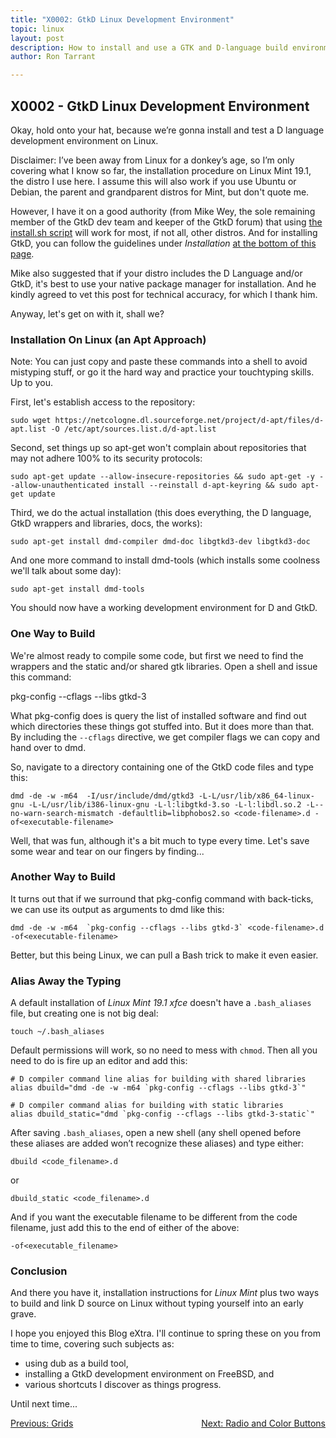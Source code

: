 ```yaml
---
title: "X0002: GtkD Linux Development Environment"
topic: linux
layout: post
description: How to install and use a GTK and D-language build environment on Linux Mint.
author: Ron Tarrant

---
```


## X0002 - GtkD Linux Development Environment

Okay, hold onto your hat, because we’re gonna install and test a D language development environment on Linux.

Disclaimer:
I’ve been away from Linux for a donkey’s age, so I’m only covering what I know so far, the installation procedure on Linux Mint 19.1, the distro I use here. I assume this will also work if you use Ubuntu or Debian, the parent and grandparent distros for Mint, but don't quote me.

However, I have it on a good authority (from Mike Wey, the sole remaining member of the GtkD dev team and keeper of the GtkD forum) that using [the install.sh script](https://dlang.org/install.html) will work for most, if not all, other distros. And for installing GtkD, you can follow the guidelines under *Installation* [at the bottom of this page](https://github.com/gtkd-developers/GtkD/wiki).

Mike also suggested that if your distro includes the D Language and/or GtkD, it's best to use your native package manager for installation. And he kindly agreed to vet this post for technical accuracy, for which I thank him.

Anyway, let's get on with it, shall we?

### Installation On Linux (an Apt Approach)

Note: You can just copy and paste these commands into a shell to avoid mistyping stuff, or go it the hard way and practice your touchtyping skills. Up to you.

First, let's establish access to the repository:

    sudo wget https://netcologne.dl.sourceforge.net/project/d-apt/files/d-apt.list -O /etc/apt/sources.list.d/d-apt.list

Second, set things up so apt-get won't complain about repositories that may not adhere 100% to its security protocols:

    sudo apt-get update --allow-insecure-repositories && sudo apt-get -y --allow-unauthenticated install --reinstall d-apt-keyring && sudo apt-get update

Third, we do the actual installation (this does everything, the D language, GtkD wrappers and libraries, docs, the works):

	sudo apt-get install dmd-compiler dmd-doc libgtkd3-dev libgtkd3-doc

And one more command to install dmd-tools (which installs some coolness we'll talk about some day):

	sudo apt-get install dmd-tools
	
You should now have a working development environment for D and GtkD.

### One Way to Build

We're almost ready to compile some code, but first we need to find the wrappers and the static and/or shared gtk libraries. Open a shell and issue this command:

pkg-config --cflags --libs gtkd-3

What pkg-config does is query the list of installed software and find out which directories these things got stuffed into. But it does more than that. By including the `--cflags` directive, we get compiler flags we can copy and hand over to dmd.

So, navigate to a directory containing one of the GtkD code files and type this:

    dmd -de -w -m64  -I/usr/include/dmd/gtkd3 -L-L/usr/lib/x86_64-linux-gnu -L-L/usr/lib/i386-linux-gnu -L-l:libgtkd-3.so -L-l:libdl.so.2 -L--no-warn-search-mismatch -defaultlib=libphobos2.so <code-filename>.d -of<executable-filename>

Well, that was fun, although it's a bit much to type every time. Let's save some wear and tear on our fingers by finding...

### Another Way to Build

It turns out that if we surround that pkg-config command with back-ticks, we can use its output as arguments to dmd like this: 

	dmd -de -w -m64  `pkg-config --cflags --libs gtkd-3` <code-filename>.d -of<executable-filename>

Better, but this being Linux, we can pull a Bash trick to make it even easier.

### Alias Away the Typing

A default installation of *Linux Mint 19.1 xfce* doesn't have a `.bash_aliases` file, but creating one is not big deal:

	touch ~/.bash_aliases

Default permissions will work, so no need to mess with `chmod`. Then all you need to do is fire up an editor and add this:

    # D compiler command line alias for building with shared libraries
    alias dbuild="dmd -de -w -m64 `pkg-config --cflags --libs gtkd-3`"
    
    # D compiler command alias for building with static libraries
    alias dbuild_static="dmd `pkg-config --cflags --libs gtkd-3-static`"

After saving `.bash_aliases`, open a new shell (any shell opened before these aliases are added won’t recognize these aliases) and type either:

	dbuild <code_filename>.d

or

	dbuild_static <code_filename>.d

And if you want the executable filename to be different from the code filename, just add this to the end of either of the above:

	-of<executable_filename>

### Conclusion

And there you have it, installation instructions for *Linux Mint* plus two ways to build and link D source on Linux without typing yourself into an early grave.

I hope you enjoyed this Blog eXtra. I'll continue to spring these on you from time to time, covering such subjects as:

- using dub as a build tool,
- installing a GtkD development environment on FreeBSD, and
- various shortcuts I discover as things progress.
 
Until next time...

<div class="blog-nav">
	<div style="float: left;">
		<a href="/2019/03/29/0022-grids.html">Previous: Grids</a>
	</div>
	<div style="float: right;">
		<a href="/2019/04/02/0023-radio-and-color-buttons.html">Next: Radio and Color Buttons</a>
	</div>
</div>
